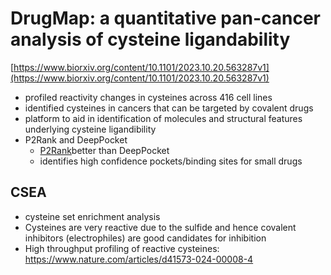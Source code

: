 # DrugMap: a quantitative pan-cancer analysis of cysteine ligandability
[https://www.biorxiv.org/content/10.1101/2023.10.20.563287v1](https://www.biorxiv.org/content/10.1101/2023.10.20.563287v1)
- profiled reactivity changes in cysteines across 416 cell lines 
- identified cysteines in cancers that can be targeted by covalent drugs
- platform to aid in identification of molecules and structural features underlying cysteine ligandibility
- P2Rank and DeepPocket 
	- [P2Rank](https://jcheminf.biomedcentral.com/articles/10.1186/s13321-018-0285-8)better than DeepPocket
	- identifies high confidence pockets/binding sites for small drugs 
## CSEA 
- cysteine set enrichment analysis 
- Cysteines are very reactive due to the sulfide and hence covalent inhibitors (electrophiles) are good candidates for inhibition 
- High throughput profiling of reactive cysteines: https://www.nature.com/articles/d41573-024-00008-4
